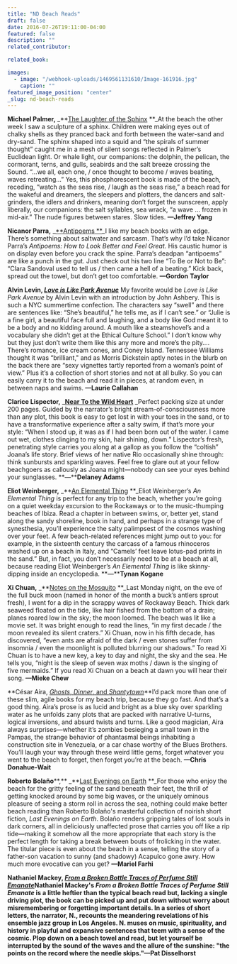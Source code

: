 ```yaml
---
title: "ND Beach Reads"
draft: false
date: 2016-07-26T19:11:00-04:00
featured: false
description: ""
related_contributor:

related_book:

images:
  - image: "/webhook-uploads/1469561131610/Image-161916.jpg"
    caption: ""
featured_image_position: "center"
_slug: nd-beach-reads
---
```


**Michael Palmer,** _**[The Laughter of the Sphinx](http://www.ndbooks.com/book/the-laughter-of-the-sphinx/#start-of-content)
**_At the beach the other week I saw a sculpture of a sphinx. Children were making eyes out of chalky shells as they pranced back and forth between the water-sand and dry-sand. The sphinx shaped into a squid and “the spirals of summer thought” caught me in a mesh of silent songs reflected in Palmer’s Euclidean light. Or whale light, our companions: the dolphin, the pelican, the cormorant, terns, and gulls, seabirds and the salt breeze crossing the Sound. “...we all, each one, / once thought to become / waves beating, waves retreating...” Yes, this phosphorescent book is made of the beach, receding, “watch as the seas rise, / laugh as the seas rise,” a beach read for the wakeful and dreamers, the sleepers and plotters, the dancers and salt-grinders, the idlers and drinkers, meaning don’t forget the sunscreen, apply liberally, our companions: the salt syllables, sea wrack, “a wave ... frozen in mid-air.” The nude figures between stares. Slow tides. **—Jeffrey Yang**

**Nicanor Parra,** _[**Antipoems
**](http://www.ndbooks.com/book/antipoems-how-to-look-better-feel-great/)_I like my beach books with an edge. There’s something about saltwater and sarcasm. That’s why I’d take Nicanor Parra’s _Antipoems: How to Look Better and Feel Great._ His caustic humor is on display even before you crack the spine. Parra’s deadpan “antipoems” are like a punch in the gut. Just check out his two line “To Be or Not to Be”: “Clara Sandoval used to tell us / then came a hell of a beating.” Kick back, spread out the towel, but don’t get too comfortable. **—Gordon** **Taylor**

**Alvin Levin, _[Love is Like Park Avenue](http://www.ndbooks.com/book/love-is-like-park-avenue/)_**
My favorite would be _Love is Like Park Avenue_ by Alvin Levin with an introduction by John Ashbery. This is such a NYC summertime confection. The characters say “swell” and there are sentences like: “She’s beautiful,” he tells me, as if I can’t see.” or “Julie is a fine girl, a beautiful face full and laughing, and a body like God meant it to be a body and no kidding around. A mouth like a steamshovel’s and a vocabulary she didn’t get at the Ethical Culture School.” I don’t know why but they just don’t write them like this any more and more’s the pity…. There’s romance, ice cream cones, and Coney Island. Tennessee Williams thought it was “brilliant," and as Morris Dickstein aptly notes in the blurb on the back there are “sexy vignettes tartly reported from a woman’s point of view.” Plus it’s a collection of short stories and not at all bulky. So you can easily carry it to the beach and read it in pieces, at random even, in between naps and swims. **—Laurie Callahan**


**Clarice Lispector,** _[**Near To the Wild Heart**](http://www.ndbooks.com/book/near-to-the-wild-heart1/)
_Perfect packing size at under 200 pages. Guided by the narrator’s bright stream-of-consciousness more than any plot, this book is easy to get lost in with your toes in the sand, or to have a transformative experience after a salty swim, if that’s more your style: “When I stood up, it was as if I had been born out of the water. I came out wet, clothes clinging to my skin, hair shining, down.” Lispector’s fresh, penetrating style carries you along at a gallop as you follow the “coltish” Joana’s life story. Brief views of her native Rio occasionally shine through: think sunbursts and sparkling waves. Feel free to glare out at your fellow beachgoers as callously as Joana might—nobody can see your eyes behind your sunglasses. **—****Delaney Adams**

**Eliot Weinberger,** _**[An Elemental Thing](http://www.ndbooks.com/book/an-elemental-thing/)
**_Eliot Weinberger’s _An Elemental Thing_ is perfect for any trip to the beach, whether you’re going on a quiet weekday excursion to the Rockaways or to the music-thumping beaches of Ibiza. Read a chapter in between swims, or, better yet, stand along the sandy shoreline, book in hand, and perhaps in a strange type of synesthesia, you’ll experience the salty palimpsest of the cosmos washing over your feet. A few beach-related references might jump out to you: for example, in the sixteenth century the carcass of a famous rhinoceros washed up on a beach in Italy, and “Camels’ feet leave lotus-pad prints in the sand.” But, in fact, you don’t necessarily need to be at a beach at all, because reading Eliot Weinberger’s _An Elemental Thing_ is like skinny-dipping inside an encyclopedia. **—****Tynan Kogane**

**Xi Chuan,** _**[Notes on the Mosquito](http://www.ndbooks.com/book/notes-on-the-mosquito/)
**_Last Monday night, on the eve of the full buck moon (named in honor of the month a buck’s antlers sprout fresh), I went for a dip in the scrappy waves of Rockaway Beach. Thick dark seaweed floated on the tide, like hair fished from the bottom of a drain; planes roared low in the sky; the moon loomed. The beach was lit like a movie set. It was bright enough to read the lines, “in my first decade / the moon revealed its silent craters.” Xi Chuan, now in his fifth decade, has discovered, “even ants are afraid of the dark / even stones suffer from insomnia / even the moonlight is polluted blurring our shadows.” To read Xi Chuan is to have a new key, a key to day and night, the sky and the sea. He tells you, “night is the sleep of seven wax moths / dawn is the singing of five mermaids.” If you read Xi Chuan on a beach at dawn you will hear their song. **—Mieke Chew**

**César Aira, [_Ghosts_, _Dinner_, and _Shantytown_](http://www.ndbooks.com/author/cesar-aira/)**I’d pack more than one of these slim, agile books for my beach trip, because they go fast. And that’s a good thing. Aira’s prose is as lucid and bright as a blue sky over sparkling water as he unfolds zany plots that are packed with narrative U-turns, logical inversions, and absurd twists and turns. Like a good magician, Aira always surprises—whether it’s zombies besieging a small town in the Pampas, the strange behavior of phantasmal beings inhabiting a construction site in Venezuela, or a car chase worthy of the Blues Brothers. You’ll laugh your way through these weird little gems, forget whatever you went to the beach to forget, then forget you’re at the beach. **—Chris Donahue-Wait**

**Roberto Bolaño****,** _**[Last Evenings on Earth](http://www.ndbooks.com/book/last-evenings-on-earth/)
**_For those who enjoy the beach for the gritty feeling of the sand beneath their feet, the thrill of getting knocked around by some big waves, or the uniquely ominous pleasure of seeing a storm roll in across the sea, nothing could make better beach reading than Roberto Bolaño's masterful collection of noirish short fiction, _Last Evenings on Earth_. Bolaño renders gripping tales of lost souls in dark corners, all in deliciously unaffected prose that carries you off like a rip tide—making it somehow all the more appropriate that each story is the perfect length for taking a break between bouts of frolicking in the water. The titular piece is even about the beach in a sense, telling the story of a father-son vacation to sunny (and shadowy) Acapulco gone awry. How much more evocative can you get? **—Mariel Farhi**

**Nathaniel Mackey, _[From a Broken Bottle Traces of Perfume Still Emanate](http://www.ndbooks.com/book/from-a-broken-bottle/)_**Nathaniel Mackey's _From a Broken Bottle Traces of Perfume Still Emanate_ is a little heftier than the typical beach read but, lacking a single driving plot, the book can be picked up and put down without worry about misremembering or forgetting important details. In a series of short letters, the narrator, N., recounts the meandering revelations of his ensemble jazz group in Los Angeles. N. muses on music, spirituality, and history in playful and expansive sentences that teem with a sense of the cosmic. Plop down on a beach towel and read, but let yourself be interrupted by the sound of the waves and the allure of the sunshine: "the points on the record where the needle skips."**—Pat Disselhorst**

